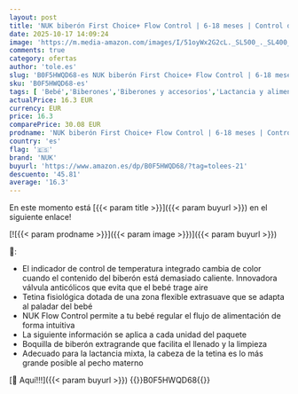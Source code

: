 ```yaml
---
layout: post
title: 'NUK biberón First Choice+ Flow Control | 6-18 meses | Control de temperatura | Tetina de silicona | Válvula anticólica | Sin BPA | 360 ml | Azul | 1 unidad  Paquete de 2 '
date: 2025-10-17 14:09:24
image: 'https://m.media-amazon.com/images/I/51oyWx2G2cL._SL500_._SL400_.jpg'
comments: true
category: ofertas
author: 'tole.es'
slug: 'B0F5HWQD68-es NUK biberón First Choice+ Flow Control | 6-18 meses |...'
sku: 'B0F5HWQD68-es'
tags: [ 'Bebé','Biberones','Biberones y accesorios','Lactancia y alimentación','biberón','nuk','🇪🇸', ]
actualPrice: 16.3 EUR
currency: EUR
price: 16.3
comparePrice: 30.08 EUR
prodname: 'NUK biberón First Choice+ Flow Control | 6-18 meses | Control de temperatura | Tetina de silicona | Válvula anticólica | Sin BPA | 360 ml | Azul | 1 unidad  Paquete de 2 '
country: 'es'
flag: '🇪🇸'
brand: 'NUK'
buyurl: 'https://www.amazon.es/dp/B0F5HWQD68/?tag=tolees-21'
descuento: '45.81'
average: '16.3'
---
```


En este momento está [{{< param title >}}]({{< param buyurl >}}) en el siguiente enlace!

[![{{< param prodname >}}]({{< param image >}})]({{< param buyurl >}})

🔎:

- El indicador de control de temperatura integrado cambia de color cuando el contenido del biberón está demasiado caliente. Innovadora válvula anticólicos que evita que el bebé trage aire
- Tetina fisiológica dotada de una zona flexible extrasuave que se adapta al paladar del bebé
- NUK Flow Control permite a tu bebé regular el flujo de alimentación de forma intuitiva
- La siguiente información se aplica a cada unidad del paquete
- Boquilla de biberón extragrande que facilita el llenado y la limpieza
- Adecuado para la lactancia mixta, la cabeza de la tetina es lo más grande posible al pecho materno

[🛒 Aquí!!!]({{< param buyurl >}})
{{<world>}}B0F5HWQD68{{</world>}}
